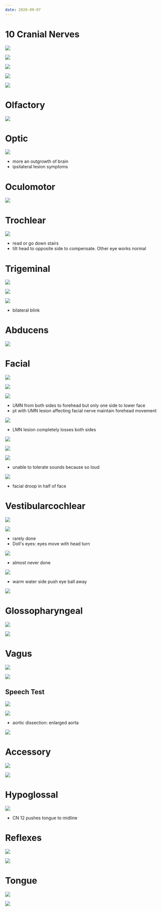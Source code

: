 ```yaml
---
date: 2020-09-07
---
```


# 10 Cranial Nerves

<!-- anterior cranial fossa contains which lobe, bones, nerves, artery, openings.. -->

![](https://photos.thisispiggy.com/file/wikiFiles/dKWSIEl.jpg)

<!-- middle cranial fossa contains which lobe, bones, nerves, artery.. -->

![](https://photos.thisispiggy.com/file/wikiFiles/B60vHWh.jpg)

![](https://photos.thisispiggy.com/file/wikiFiles/9y4SnnZ.jpg)

<!-- posterior cranial fossa contains which lobe, bones, nerves.. -->

![](https://photos.thisispiggy.com/file/wikiFiles/Mg2DfVX.jpg)

<!-- ignore -->

![](https://photos.thisispiggy.com/file/wikiFiles/RJaIWeu.jpg)

# Olfactory

![](https://photos.thisispiggy.com/file/wikiFiles/jgBVdGu.jpg)

# Optic

![](https://photos.thisispiggy.com/file/wikiFiles/Yolc4sg.jpg)

- more an outgrowth of brain
- ipsilateral lesion symptoms

# Oculomotor

![](https://photos.thisispiggy.com/file/wikiFiles/Mvr06nA.jpg)

# Trochlear

![](https://photos.thisispiggy.com/file/wikiFiles/lKIbee0.jpg)

- read or go down stairs
- tilt head to opposite side to compensate. Other eye works normal

# Trigeminal

![](https://photos.thisispiggy.com/file/wikiFiles/RVMhFEF.jpg)

![](https://photos.thisispiggy.com/file/wikiFiles/R6pIZ3p.jpg)

![](https://photos.thisispiggy.com/file/wikiFiles/90MtSjn.jpg)

- bilateral blink

# Abducens

![](https://photos.thisispiggy.com/file/wikiFiles/7rxPSH7.jpg)

# Facial

![](https://photos.thisispiggy.com/file/wikiFiles/NNLK6qm.jpg)

![](https://photos.thisispiggy.com/file/wikiFiles/DlcQcc6.jpg)

![](https://photos.thisispiggy.com/file/wikiFiles/3ENfZiJ.jpg)

- UMN from both sides to forehead but only one side to lower face
- pt with UMN lesion affecting facial nerve maintain forehead movement

![](https://photos.thisispiggy.com/file/wikiFiles/BJ2SLdA.jpg)

- LMN lesion completely losses both sides

![](https://photos.thisispiggy.com/file/wikiFiles/97OdZfv.jpg)

![](http://www.uworld.com/media/L12406.jpg)

![](https://photos.thisispiggy.com/file/wikiFiles/3Uqb5xF.jpg)

- unable to tolerate sounds because so loud

![](https://photos.thisispiggy.com/file/wikiFiles/peckox4.jpg)

- facial droop in half of face

# Vestibularcochlear

![](https://photos.thisispiggy.com/file/wikiFiles/ZmLt2z4.jpg)

![](https://photos.thisispiggy.com/file/wikiFiles/bmRW9jS.jpg)

- rarely done
- Doll's eyes: eyes move with head turn

![](https://photos.thisispiggy.com/file/wikiFiles/BYt72Zh.jpg)

- almost never done

![](https://photos.thisispiggy.com/file/wikiFiles/W7RVBbr.jpg)

- warm water side push eye ball away

![](https://photos.thisispiggy.com/file/wikiFiles/UgqL91u.jpg)

# Glossopharyngeal

![](https://photos.thisispiggy.com/file/wikiFiles/lU2WmSk.jpg)

![](https://photos.thisispiggy.com/file/wikiFiles/bm5jRpu.jpg)

# Vagus

![](https://photos.thisispiggy.com/file/wikiFiles/ojLimI4.jpg)

![](https://photos.thisispiggy.com/file/wikiFiles/JL7KxxX.jpg)

## Speech Test

![](https://photos.thisispiggy.com/file/wikiFiles/FWhTYAZ.jpg)

![](https://photos.thisispiggy.com/file/wikiFiles/U86BGVB.jpg)

- aortic dissection: enlarged aorta

![](https://photos.thisispiggy.com/file/wikiFiles/5F5ltH8.jpg)

# Accessory

![](https://photos.thisispiggy.com/file/wikiFiles/wkVfbWt.jpg)

![](https://photos.thisispiggy.com/file/wikiFiles/4bcKRua.jpg)

# Hypoglossal

![](https://photos.thisispiggy.com/file/wikiFiles/ZcMXw1h.jpg)

- CN 12 pushes tongue to midline

# Reflexes

![](https://photos.thisispiggy.com/file/wikiFiles/8y9DvwM.jpg)

![](https://photos.thisispiggy.com/file/wikiFiles/9VvCwKi.jpg)

# Tongue

![](https://photos.thisispiggy.com/file/wikiFiles/GFJhrEE.jpg)

![](https://photos.thisispiggy.com/file/wikiFiles/4HTrc5M.jpg)
